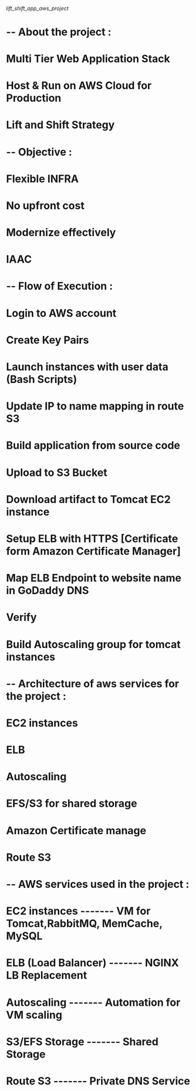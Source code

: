 ###### lift_shift_app_aws_project ######

# -- About the project :

# Multi Tier Web Application Stack
# Host & Run on AWS Cloud for Production
# Lift and Shift Strategy

# -- Objective :

# Flexible INFRA
# No upfront cost
# Modernize effectively
# IAAC

# -- Flow of Execution :

# Login to AWS account
# Create Key Pairs
# Launch instances with user data (Bash Scripts)
# Update IP to name mapping in route S3
# Build application from source code
# Upload to S3 Bucket
# Download artifact to Tomcat EC2 instance
# Setup ELB with HTTPS [Certificate form Amazon Certificate Manager]
# Map ELB Endpoint to website name in GoDaddy DNS
# Verify
# Build Autoscaling group for tomcat instances

# -- Architecture of aws services for the project :

# EC2 instances
# ELB
# Autoscaling
# EFS/S3 for shared storage
# Amazon Certificate manage
# Route S3

# -- AWS services used in the project :

# EC2 instances         ------- VM for Tomcat,RabbitMQ, MemCache, MySQL
# ELB (Load Balancer)   ------- NGINX LB Replacement
# Autoscaling           ------- Automation for VM scaling
# S3/EFS Storage        ------- Shared Storage
# Route S3              ------- Private DNS Service

